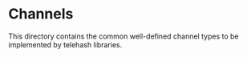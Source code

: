 # Channels
This directory contains the common well-defined channel types to be implemented by telehash libraries.
